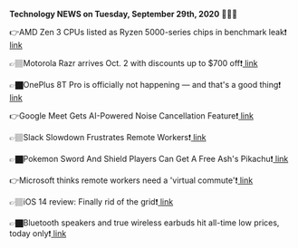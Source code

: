 <b>Technology NEWS on Tuesday, September 29th, 2020</b> 📡📡📡 

👉AMD Zen 3 CPUs listed as Ryzen 5000-series chips in benchmark leak❗️<a href='https://techblock.club/?p=7511'> link</a>

👉🏽Motorola Razr arrives Oct. 2 with discounts up to $700 off❗️<a href='https://techblock.club/?p=7513'> link</a>

👉🏿OnePlus 8T Pro is officially not happening — and that's a good thing❗️<a href='https://techblock.club/?p=7515'> link</a>

👉Google Meet Gets AI-Powered Noise Cancellation Feature❗️<a href='https://techblock.club/?p=7517'> link</a>

👉🏽Slack Slowdown Frustrates Remote Workers❗️<a href='https://techblock.club/?p=7519'> link</a>

👉🏿Pokemon Sword And Shield Players Can Get A Free Ash's Pikachu❗️<a href='https://techblock.club/?p=7521'> link</a>

👉Microsoft thinks remote workers need a 'virtual commute'❗️<a href='https://techblock.club/?p=7523'> link</a>

👉🏽iOS 14 review: Finally rid of the grid❗️<a href='https://techblock.club/?p=7525'> link</a>

👉🏿Bluetooth speakers and true wireless earbuds hit all-time low prices, today only❗️<a href='https://techblock.club/?p=7527'> link</a>

